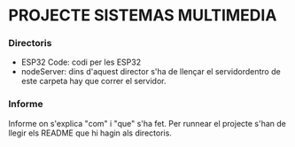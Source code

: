 # PROJECTE SISTEMAS MULTIMEDIA

### Directoris
- ESP32 Code: codi per les ESP32
- nodeServer: dins d'aquest director s'ha de llençar el servidordentro de este carpeta hay que correr el servidor.

### Informe
Informe on s'explica "com" i "que" s'ha fet. Per runnear el projecte s'han de llegir els README que hi hagin als directoris.
